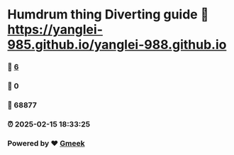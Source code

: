 # Humdrum thing Diverting guide :link: https://yanglei-985.github.io/yanglei-988.github.io 
### :page_facing_up: [6](https://yanglei-985.github.io/yanglei-988.github.io/tag.html) 
### :speech_balloon: 0 
### :hibiscus: 68877 
### :alarm_clock: 2025-02-15 18:33:25 
### Powered by :heart: [Gmeek](https://github.com/Meekdai/Gmeek)
